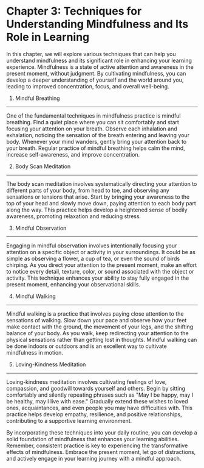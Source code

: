 Chapter 3: Techniques for Understanding Mindfulness and Its Role in Learning
============================================================================

In this chapter, we will explore various techniques that can help you understand mindfulness and its significant role in enhancing your learning experience. Mindfulness is a state of active attention and awareness in the present moment, without judgment. By cultivating mindfulness, you can develop a deeper understanding of yourself and the world around you, leading to improved concentration, focus, and overall well-being.

1. Mindful Breathing
--------------------

One of the fundamental techniques in mindfulness practice is mindful breathing. Find a quiet place where you can sit comfortably and start focusing your attention on your breath. Observe each inhalation and exhalation, noticing the sensation of the breath entering and leaving your body. Whenever your mind wanders, gently bring your attention back to your breath. Regular practice of mindful breathing helps calm the mind, increase self-awareness, and improve concentration.

2. Body Scan Meditation
-----------------------

The body scan meditation involves systematically directing your attention to different parts of your body, from head to toe, and observing any sensations or tensions that arise. Start by bringing your awareness to the top of your head and slowly move down, paying attention to each body part along the way. This practice helps develop a heightened sense of bodily awareness, promoting relaxation and reducing stress.

3. Mindful Observation
----------------------

Engaging in mindful observation involves intentionally focusing your attention on a specific object or activity in your surroundings. It could be as simple as observing a flower, a cup of tea, or even the sound of birds chirping. As you direct your attention to the present moment, make an effort to notice every detail, texture, color, or sound associated with the object or activity. This technique enhances your ability to stay fully engaged in the present moment, enhancing your observational skills.

4. Mindful Walking
------------------

Mindful walking is a practice that involves paying close attention to the sensations of walking. Slow down your pace and observe how your feet make contact with the ground, the movement of your legs, and the shifting balance of your body. As you walk, keep redirecting your attention to the physical sensations rather than getting lost in thoughts. Mindful walking can be done indoors or outdoors and is an excellent way to cultivate mindfulness in motion.

5. Loving-Kindness Meditation
-----------------------------

Loving-kindness meditation involves cultivating feelings of love, compassion, and goodwill towards yourself and others. Begin by sitting comfortably and silently repeating phrases such as "May I be happy, may I be healthy, may I live with ease." Gradually extend these wishes to loved ones, acquaintances, and even people you may have difficulties with. This practice helps develop empathy, resilience, and positive relationships, contributing to a supportive learning environment.

By incorporating these techniques into your daily routine, you can develop a solid foundation of mindfulness that enhances your learning abilities. Remember, consistent practice is key to experiencing the transformative effects of mindfulness. Embrace the present moment, let go of distractions, and actively engage in your learning journey with a mindful approach.
